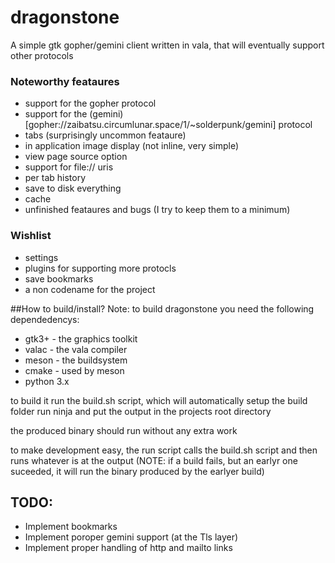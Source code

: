 # dragonstone

A simple gtk gopher/gemini client written in vala, that will eventually support other protocols

### Noteworthy feataures
- support for the gopher protocol
- support for the (gemini)[gopher://zaibatsu.circumlunar.space/1/~solderpunk/gemini] protocol 
- tabs (surprisingly uncommon feataure)
- in application image display (not inline, very simple)
- view page source option
- support for file:// uris
- per tab history
- save to disk everything
- cache
- unfinished feataures and bugs (I try to keep them to a minimum)

### Wishlist
- settings
- plugins for supporting more protocls
- save bookmarks
- a non codename for the project

##How to build/install?
Note: to build dragonstone you need the following dependedencys:
- gtk3+ - the graphics toolkit
- valac - the vala compiler
- meson - the buildsystem
- cmake - used by meson
- python 3.x

to build it run the build.sh script, which will automatically setup the build folder run ninja and put the output in the projects root directory

the produced binary should run without any extra work

to make development easy, the run script calls the build.sh script and then runs whatever is at the output
(NOTE: if a build fails, but an earlyr one suceeded, it will run the binary produced by the earlyer build)

## TODO:
- Implement bookmarks
- Implement poroper gemini support (at the Tls layer)
- Implement proper handling of http and mailto links
